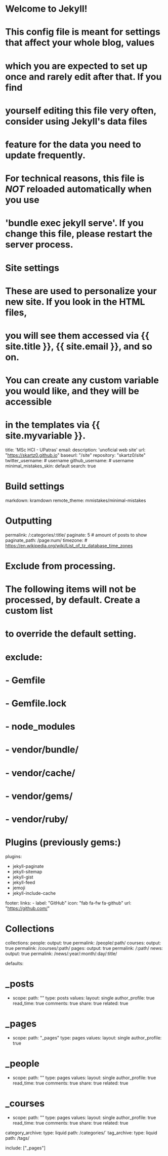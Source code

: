 # Welcome to Jekyll!
#
# This config file is meant for settings that affect your whole blog, values
# which you are expected to set up once and rarely edit after that. If you find
# yourself editing this file very often, consider using Jekyll's data files
# feature for the data you need to update frequently.
#
# For technical reasons, this file is *NOT* reloaded automatically when you use
# 'bundle exec jekyll serve'. If you change this file, please restart the server process.

# Site settings
# These are used to personalize your new site. If you look in the HTML files,
# you will see them accessed via {{ site.title }}, {{ site.email }}, and so on.
# You can create any custom variable you would like, and they will be accessible
# in the templates via {{ site.myvariable }}.
title: 'MSc HCI - UPatras'
email:
description: 'unoficial web site' 
url: "https://skartz0.github.io"
baseurl: "/site"
repository: "skartz0/site"
twitter_username: # username
github_username: # username
minimal_mistakes_skin: default
search: true

# Build settings
markdown: kramdown
remote_theme: mmistakes/minimal-mistakes
# Outputting
permalink: /:categories/:title/
paginate: 5 # amount of posts to show
paginate_path: /page:num/
timezone: # https://en.wikipedia.org/wiki/List_of_tz_database_time_zones

# Exclude from processing.
# The following items will not be processed, by default. Create a custom list
# to override the default setting.
# exclude:
#   - Gemfile
#   - Gemfile.lock
#   - node_modules
#   - vendor/bundle/
#   - vendor/cache/
#   - vendor/gems/
#   - vendor/ruby/

# Plugins (previously gems:)
plugins:
  - jekyll-paginate
  - jekyll-sitemap
  - jekyll-gist
  - jekyll-feed
  - jemoji
  - jekyll-include-cache


footer:
  links:
    - label: "GitHub"
      icon: "fab fa-fw fa-github"
      url: "https://github.com/"

# Collections
collections:
  people:
    output: true
    permalink: /people/:path/
  courses:
    output: true
    permalink: /courses/:path/
  pages:
    output: true
    permalink: /:path/
  news:
    output: true
    permalink: /news/:year/:month/:day/:title/

defaults:
  # _posts
  - scope:
      path: ""
      type: posts
    values:
      layout: single
      author_profile: true
      read_time: true
      comments: true
      share: true
      related: true
  # _pages
  - scope:
      path: "_pages"
      type: pages
    values:
      layout: single
      author_profile: true
  # _people
  - scope:
      path: ""
      type: pages 
    values:
      layout: single
      author_profile: true
      read_time: true
      comments: true
      share: true
      related: true
  # _courses
  - scope:
      path: ""
      type: pages 
    values:
      layout: single
      author_profile: true
      read_time: true
      comments: true
      share: true
      related: true

category_archive:
  type: liquid
  path: /categories/`
tag_archive:
  type: liquid
  path: /tags/
  
 include: ["_pages"]